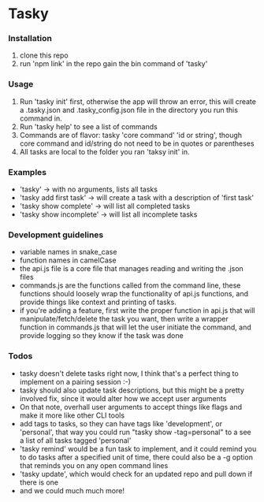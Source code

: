 # Tasky

### Installation
1. clone this repo
2. run 'npm link' in the repo gain the bin command of 'tasky'

### Usage
1. Run 'tasky init' first, otherwise the app will throw an error, this will create a .tasky.json and .tasky_config.json file in the directory you run this command in.
2. Run 'tasky help' to see a list of commands
3. Commands are of flavor: tasky 'core command' 'id or string', though core command and id/string do not need to be in quotes or parentheses
4. All tasks are local to the folder you ran 'taksy init' in.

### Examples
- 'tasky' -> with no arguments, lists all tasks
- 'tasky add first task' -> will create a task with a description of 'first task'
- 'tasky show complete' -> will list all completed tasks
- 'tasky show incomplete' -> will list all incomplete tasks

### Development guidelines
- variable names in snake_case
- function names in camelCase
- the api.js file is a core file that manages reading and writing the .json files
- commands.js are the functions called from the command line, these functions should loosely wrap the functionality of api.js functions, and provide things like context and printing of tasks. 
- if you're adding a feature, first write the proper function in api.js that will manipulate/fetch/delete the task you want, then write a wrapper function in commands.js that will let the user initiate the command, and provide logging so they know if the task was done

### Todos
- tasky doesn't delete tasks right now, I think that's a perfect thing to implement on a pairing session :-)
- tasky should also update task descriptions, but this might be a pretty involved fix, since it would alter how we accept user arguments
- On that note, overhall user arguments to accept things like flags and make it more like other CLI tools
- add tags to tasks, so they can have tags like 'development', or 'personal', that way you could run "tasky show -tag=personal" to a see a list of all tasks tagged 'personal'
- 'tasky remind' would be a fun task to implement, and it could remind you to do tasks after a specified unit of time, there could also be a -g option that reminds you on any open command lines
- 'tasky update', which would check for an updated repo and pull down if there is one
- and we could much much more!